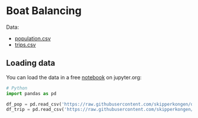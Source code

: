 # Boat Balancing

Data:

- [population.csv](./population.csv)
- [trips.csv](./trips.csv)

## Loading data

You can load the data in a free [notebook](https://jupyter.org/try) on jupyter.org:

```python
# Python
import pandas as pd

df_pop = pd.read_csv('https://raw.githubusercontent.com/skipperkongen/das-boot/main/population.csv')
df_trip = pd.read_csv('https://raw.githubusercontent.com/skipperkongen/das-boot/main/trips.csv')
```
